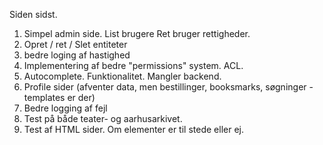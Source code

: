 Siden sidst. 

1. Simpel admin side.
    List brugere
    Ret bruger rettigheder.
2. Opret / ret / Slet entiteter
3. bedre loging af hastighed
4. Implementering af bedre "permissions" system. ACL.
5. Autocomplete. Funktionalitet. Mangler backend. 
6. Profile sider (afventer data, men bestillinger, booksmarks, søgninger - templates er der)
7. Bedre logging af fejl
8. Test på både teater- og aarhusarkivet. 
9. Test af HTML sider. Om elementer er til stede eller ej. 
